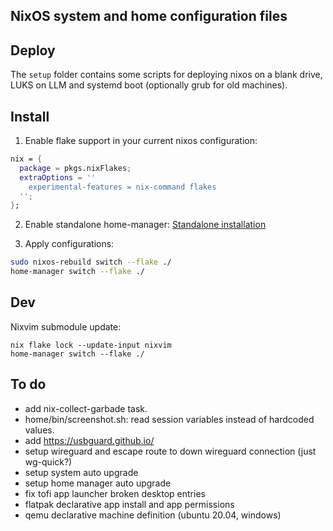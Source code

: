 ## NixOS system and home configuration files

## Deploy

The `setup` folder contains some scripts for deploying nixos on a blank drive, LUKS on LLM and systemd boot (optionally grub for old machines).

## Install

1. Enable flake support in your current nixos configuration:

```nix
nix = {
  package = pkgs.nixFlakes;
  extraOptions = ''
    experimental-features = nix-command flakes
  '';
};
```

2. Enable standalone home-manager: [Standalone installation](https://nix-community.github.io/home-manager/index.xhtml#sec-install-standalone)

3. Apply configurations:

```sh
sudo nixos-rebuild switch --flake ./
home-manager switch --flake ./
```

## Dev

Nixvim submodule update:

```
nix flake lock --update-input nixvim
home-manager switch --flake ./
```

## To do

- add nix-collect-garbade task.
- home/bin/screenshot.sh: read session variables instead of hardcoded values.
- add https://usbguard.github.io/
- setup wireguard and escape route to down wireguard connection (just wg-quick?)
- setup system auto upgrade
- setup home manager auto upgrade
- fix tofi app launcher broken desktop entries
- flatpak declarative app install and app permissions
- qemu declarative machine definition (ubuntu 20.04, windows)
